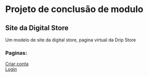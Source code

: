 <h1>Projeto de conclusão de modulo</h1>
<h2>Site da Digital Store</h2>
<p>Um modelo de site da digital store, pagina virtual da Drip Store</p>
<h3>Paginas:</h3>
<a href="https://ursarah.github.io/digital_store/email.html" target="_blank">Criar conta</a>
<br><a href="https://ursarah.github.io/digital_store/login.html" target="_blank">Login</a>
